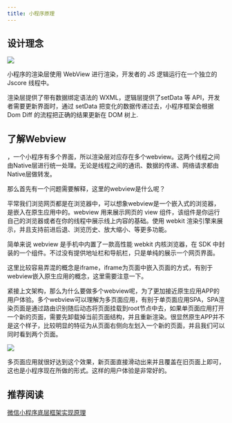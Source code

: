 ```yaml
---
title: 小程序原理
---
```


## 设计理念


![](https://s0.lgstatic.com/i/image6/M00/3A/33/CioPOWB-eOSAG59aAAChoXBKxOY460.png)


小程序的渲染层使用 WebView 进行渲染，开发者的 JS 逻辑运行在一个独立的 Jscore 线程中。

渲染层提供了带有数据绑定语法的 WXML，逻辑层提供了setData 等 API，开发者需要更新界面时，通过 setData 把变化的数据传递过去，小程序框架会根据 Dom Diff 的流程把正确的结果更新在 DOM 树上.


## 了解Webview

，一个小程序有多个界面，所以渲染层对应存在多个webview。这两个线程之间由Native层进行统一处理。无论是线程之间的通讯、数据的传递、网络请求都由Native层做转发。

那么首先有一个问题需要解释，这里的webview是什么呢？

平常我们浏览网页都是在浏览器中，可以想象webview是一个嵌入式的浏览器，是嵌入在原生应用中的。webview 用来展示网页的 view 组件，该组件是你运行自己的浏览器或者在你的线程中展示线上内容的基础。使用 webkit 渲染引擎来展示，并且支持前进后退、浏览历史、放大缩小、等更多功能。

简单来说 webview 是手机中内置了一款高性能 webkit 内核浏览器，在 SDK 中封装的一个组件。不过没有提供地址栏和导航栏，只是单纯的展示一个网页界面。

这里比较容易弄混的概念是iframe，iframe为页面中嵌入页面的方式，有别于webview嵌入原生应用的概念，这里需要注意一下。

紧接上文架构，那么为什么要做多个webview呢，为了更加接近原生应用APP的用户体验。多个webview可以理解为多页面应用，有别于单页面应用SPA，SPA渲染页面是通过路由识别随后动态将页面挂载到root节点中去，如果单页面应用打开一个新的页面，需要先卸载掉当前页面结构，并且重新渲染。很显然原生APP并不是这个样子，比较明显的特征为从页面右侧向左划入一个新的页面，并且我们可以同时看到两个页面。

![](https://p6-juejin.byteimg.com/tos-cn-i-k3u1fbpfcp/30c6be2899f744019b3f3297db583558~tplv-k3u1fbpfcp-zoom-in-crop-mark:1304:0:0:0.awebp?)

多页面应用就很好达到这个效果，新页面直接滑动出来并且覆盖在旧页面上即可，这也是小程序现在所做的形式。这样的用户体验是非常好的。

## 推荐阅读

[微信小程序底层框架实现原理](https://juejin.cn/book/6982013809212784676)
